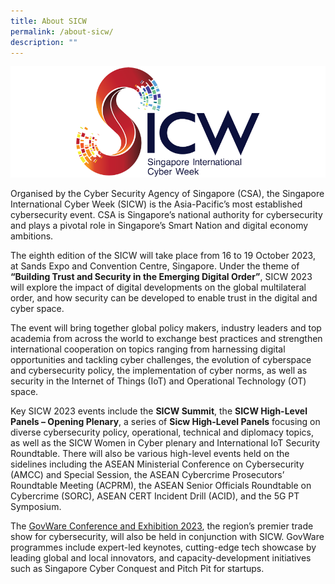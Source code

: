 ```yaml
---
title: About SICW
permalink: /about-sicw/
description: ""
---
```

![SICW](/images/logos/logo-sicw-full-wspace-lr-h300.png)

Organised by the Cyber Security Agency of Singapore (CSA), the Singapore International Cyber Week (SICW) is the Asia-Pacific’s most established cybersecurity event. CSA is Singapore’s national authority for cybersecurity and plays a pivotal role in Singapore’s Smart Nation and digital economy ambitions. 
 
The eighth edition of the SICW will take place from 16 to 19 October 2023, at Sands Expo and Convention Centre, Singapore. Under the theme of **“Building Trust and Security in the Emerging Digital Order”**, SICW 2023 will explore the impact of digital developments on the global multilateral order, and how security can be developed to enable trust in the digital and cyber space.
 
The event will bring together global policy makers, industry leaders and top academia from across the world to exchange best practices and strengthen international cooperation on topics ranging from harnessing digital opportunities and tackling cyber challenges, the evolution of cyberspace and cybersecurity policy, the implementation of cyber norms, as well as security in the Internet of Things (IoT) and Operational Technology (OT) space. 
 
Key SICW 2023 events include the **SICW Summit**, the **SICW High-Level Panels – Opening Plenary**, a series of **Sicw High-Level Panels** focusing on diverse cybersecurity policy, operational, technical and diplomacy topics, as well as the SICW Women in Cyber plenary and International IoT Security Roundtable. There will also be various high-level events held on the sidelines including the ASEAN Ministerial Conference on Cybersecurity (AMCC) and Special Session, the ASEAN Cybercrime Prosecutors’ Roundtable Meeting (ACPRM), the ASEAN Senior Officials Roundtable on Cybercrime (SORC), ASEAN CERT Incident Drill (ACID), and the 5G PT Symposium.

The <a href="http://www.govware.sg/" target="blank"> GovWare Conference and Exhibition 2023</a>, the region’s premier trade show for cybersecurity, will also be held in conjunction with SICW. GovWare programmes include expert-led keynotes, cutting-edge tech showcase by leading global and local innovators, and capacity-development initiatives such as Singapore Cyber Conquest and Pitch Pit for startups.